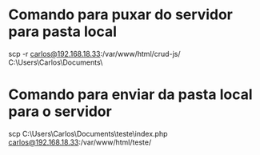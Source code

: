# Comando para puxar do servidor para pasta local
scp -r carlos@192.168.18.33:/var/www/html/crud-js/ C:\Users\Carlos\Documents\

# Comando para enviar da pasta local para o servidor 
scp C:\Users\Carlos\Documents\teste\index.php carlos@192.168.18.33:/var/www/html/teste/